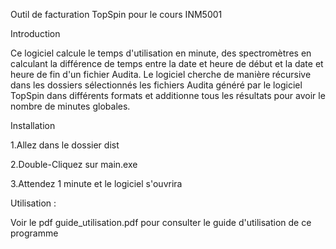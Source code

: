 Outil de facturation TopSpin pour le cours INM5001

Introduction

Ce logiciel calcule le temps d'utilisation en minute, des spectromètres en calculant la différence de temps entre la date et heure de début et la date et heure de fin d'un fichier Audita. Le logiciel cherche de manière récursive dans les dossiers sélectionnés les fichiers Audita généré par le logiciel TopSpin dans différents formats et additionne tous les résultats pour avoir le nombre de minutes globales.

Installation

1.Allez dans le dossier dist

2.Double-Cliquez sur main.exe

3.Attendez 1 minute et le logiciel s'ouvrira

Utilisation :

Voir le pdf guide_utilisation.pdf pour consulter le guide d'utilisation de ce programme
